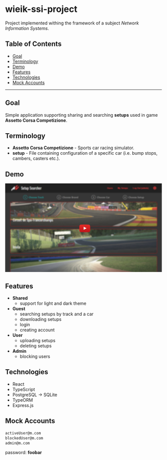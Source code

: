 # wieik-ssi-project<!-- omit in toc -->
Project implemented withing the framework of a subject *Network Information Systems*.


## Table of Contents <!-- omit in toc -->
- [Goal](#goal)
- [Terminology](#terminology)
- [Demo](#demo)
- [Features](#features)
- [Technologies](#technologies)
- [Mock Accounts](#mock-accounts)

---

## Goal
Simple application supporting sharing and searching **setups** used in game **Assetto Corsa Competizione**.

## Terminology
- **Assetto Corsa Competizione** - Sports car racing simulator.
- **setup** - File containing configuration of a specific car (i.e. bump stops, cambers, casters etc.).

## Demo
[![Foo](readme/yt-preview.jpg)](https://youtu.be/6yReq9nZ8KY)


## Features
- **Shared**
  - support for light and dark theme
- **Guest**
  - searching setups by track and a car
  - downloading setups
  - login
  - creating account
- **User**
  - uploading setups
  - deleting setups
- **Admin**
  - blocking users


## Technologies
- React
- TypeScript
- PostgreSQL -> SQLite
- TypeORM
- Express.js

## Mock Accounts
```
activeUser@m.com
blockedUser@m.com 
admin@m.com
```
password: **foobar**